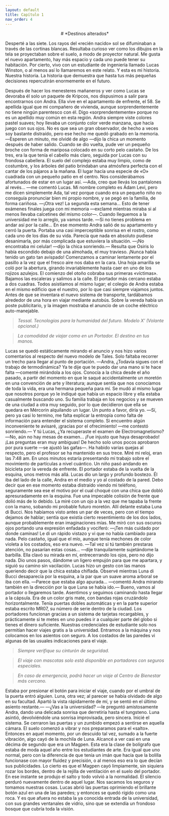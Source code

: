 ```yaml
---
layout: default
title: Capítulo 1
nav_order: 4
---
```


<p style="text-align: center;"> # *Destinos alterados* </p>

Desperté a las siete. Los rayos del «recién nacido» sol se difuminaban a través de las cortinas blancas. Resultaba curioso ver como los dibujos en la tela se proyectaban sobre el suelo, a modo de proyector natural.
Me gusta el nuevo apartamento, hay más espacio y cada uno puede tener su habitación. Por cierto, vivo con un estudiante de ingeniería llamado Lucas Winston, o al menos así lo llamaremos en este relato. 
Y esta es mi historia. Nuestra historia. La historia que demuestra que hasta tus más pequeñas decisiones repercutirán enormemente en el futuro.

Después de hacer los menesteres mañaneros y ver como Lucas se devoraba él solo un paquete de Kripcos, nos dispusimos a salir para encontrarnos con Andra. Ella vive en el apartamento de enfrente, el 58. Se apellida igual que mi compañero de vivienda, aunque sorprendentemente no tiene ningún parentesco con él. Digo «sorprendentemente» porque no es un apellido muy común en esta región.
Andra siempre viste colores pastel suaves; hoy llevaba un conjunto color verde manzana, que hacía juego con sus ojos. No es que sea un gran observador, de hecho a veces soy bastante distraído, pero ese hecho me quedó grabado en la memoria.
―Esperen un minuto, me olvidé de algo ―dijo la chica un momento después de haber salido. Cuando se dio vuelta, pude ver un pequeño broche con forma de mariposa colocado en su corto pelo castaño. De los tres, era la que tenía el cabello más claro, seguida por Lucas con su frondosa cabellera.
El suelo del complejo estaba muy limpio, como de costumbre, y los árboles del patio brindaban una atmósfera perfecta con el cantar de los pájaros a la mañana. El lugar hacía una especie de «O» cuadrada con un pequeño patio en el centro. Nos considerábamos afortunados de estar en un lugar así.
―Ada, creo que llevás los pantalones al revés... ―me comentó Lucas. Mi nombre completo es Ádam Levi, pero me dicen simplemente Ada, tal vez porque cuando era un pequeño niño no conseguía pronunciar bien mi propio nombre, y se pegó en la familia, de forma cariñosa.
―¡Otra vez! La segunda esta semana… Esto de tener exámenes finales juega con mi memoria ―exclamé mientras miraba si al menos llevaba calcetines del mismo color―. Cuando lleguemos a la universidad me lo arreglo, ya vamos tarde.
―Si no tienes problema en andar así por la calle...
En ese momento Andra salió de su apartamento y cerró la puerta. Portaba una casi imperceptible sonrisa en el rostro, como cada uno de los días de su vida. Parecía que nada en absoluto pudiese desanimarla, por más complicada que estuviera la situación.
―¡No encontraba mi celular! ―dijo la chica sonriendo.― Resulta que Osiris lo había escondido debajo de una almohada, el muy travieso. ¡Nunca había tenido un  gato tan avispado!
Comenzamos a caminar lentamente por el pasillo a la vez que el fresco aire nos daba en la cara. Una hoja amarilla se coló por la abertura, girando invariablemente hasta caer en uno de los rojizos azulejos. El comienzo del otoño cobraba sus primeras «víctimas».
Bajamos las escaleras y salimos a la calle. El portador más cercano estaba a dos cuadras. Todos asistíamos al mismo lugar; el colegio de Andra estaba en el mismo edificio que el nuestro, por lo que casi siempre viajamos juntos. Antes de que se inventara el nuevo sistema de transporte, tardábamos alrededor de una hora en viajar mediante autobús.
Sobre la vereda había un poste publicitario, y la imagen mostraba el anuncio de un coche eléctrico auto-manejable.

> *Tessal. Tecnologías para la humanidad del futuro.*
> *Modelo X’	(Volante opcional.)*

> *La comodidad de viajar como en un Portador.*
> *El destino en tus manos.*

Lucas se quedó estáticamente mirando el anuncio y nos hizo varios comentarios al respecto del nuevo modelo de Tales. Solo faltaba recorrer un trecho para llegar al punto de portación.
―Andra, ¿Todavía sigues con el trabajo de termodinámica? Ya te dije que te puedo dar una mano si te hace falta ―comenté mirándola a los ojos. Conocía a la chica desde el año pasado, a partir del momento en que le saqué accidentalmente un moretón en una convención de arte y literatura; aunque sentía que nos conocíamos de toda la vida, era una hermana pequeña para mí. Se mudó al mismo lugar que nosotros porque yo le indiqué que había un espacio libre y ella estaba casualmente buscando uno. Su familia trabaja en los negocios y se mueven de una ciudad a otra muy seguido, por lo que decidieron que ella se quedara en Mércorin alquilando un lugar. Un punto a favor, diría yo.
―Sí, pero ya casi lo termino, me falta explicar la entropía como falta de información para entender el sistema completo. Si encuentro algún inconveniente te avisaré, ¡gracias por el ofrecimiento! ―me contestó sonriendo.― Y tú Lucas, ¿Ya recuperaste el examen de Electromagnetismo?
―No, aún no hay mesas de examen... ¡Fue injusto que haya desaprobado! ¡Las preguntas eran muy ambiguas! De hecho solo unos pocos aprobaron por pura suerte ―se ajustó las gafas―. Ha habido varias quejas al respecto, pero el profesor se ha mantenido en sus trece.
Miré mi reloj, eran las 7:48 am. En unos minutos estaría presentando mi trabajo sobre el movimiento de partículas a nivel cuántico. Un niño pasó andando en bicicleta por la vereda de enfrente. El portador estaba de la vuelta de la esquina, unos metros más allá. Lucas dio un largo y profundo bostezo. Él iba del lado de la calle, Andra en el medio y yo al costado de la pared.
Debo decir que en ese momento estaba distraído viendo mi teléfono, seguramente sea ese el motivo por el cual choqué con una chica que dobló apresuradamente en la esquina. Fue una impecable colisión de frente que dolió más de lo debido. La miré con un ojo a la vez que me tapaba la frente con la mano, sobando mi probable futuro moretón.
Allí delante estaba Luna di Bucci. Nos habíamos visto antes un par de veces, pero con el tiempo dejamos de hablar; sentía que existía cierto resentimiento de los dos lados, aunque probablemente eran imaginaciones mías. Me miró con sus oscuros ojos portando una expresión enfadada y vociferó:
―¡Ten más cuidado por donde caminas!
Le di un rápido vistazo y vi que no había cambiado para nada. Pelo castaño, igual que el mío, aunque tenía mechones de color violeta a los costados, eso era nuevo.
―Tal vez si tú también prestaras atención, no pasarían estas cosas... ―dije tranquilamente sujetándome la barbilla. Ella clavó su mirada en mí, entrecerrando los ojos, pero no dijo nada. Dio unos pasos, dándome un ligero empujón para que me apartara, y siguió su camino sin vacilación. Lucas hizo un gesto con las manos queriendo decir que la chica estaba chiflada.
Observé mientras Luna di Bucci desaparecía por la esquina, a la par que un suave aroma arboral se iba con ella.
―Parece que estaba algo apurada... ―comentó Andra mirando también en la dirección por la que Luna se había ido.― Bueno, vamos al portador o llegaremos tarde.
Asentimos y seguimos caminando hasta llegar a la cápsula. Era de un color gris mate, con bandas rojas cruzándolo horizontalmente. Tenía puertas dobles automáticas y en la parte superior estaba escrito MR07, su número de serie dentro de la ciudad. Los portadores funcionan gracias a un sistema de tarjetas recargables, y prácticamente si te metes en uno puedes ir a cualquier parte del globo si tienes el dinero suficiente. Nuestras credenciales de estudiante solo nos permitían hacer viajes gratis a la universidad.
Entramos a la máquina y nos colocamos en los asientos con seguro. A los costados de las paredes vi algunas de las usuales indicaciones para el viaje.

> *Siempre verifique su cinturón de seguridad.*

> *El viaje con mascotas solo está disponible en portadores con seguros especiales.*

> *En caso de emergencia, podrá hacer un viaje al Centro de Bienestar más cercano.*

Estaba por presionar el botón para iniciar el viaje, cuando por el umbral de la puerta entró alguien. Luna, otra vez; al parecer se había olvidado de algo en su facultad. Apartó la vista rápidamente de mí, y se sentó en el último asiento restante.―
―¿Vas a la universidad? ―le preguntó amistosamente Andra, dando una delicada sonrisa que derretiría hasta el tungsteno. Luna asintió, devolviéndole una sonrisa improvisada, pero sincera.
Inicié el sistema. Se cerraron las puertas y un zumbido empezó a sentirse en aquella cámara. El suelo comenzó a vibrar y nos preparamos para el «salto». Entonces en aquel momento, por un descuido tal vez, sumado a la fuerte vibración, algo cayó de la mochila de Luna. Alcancé a ver casi en una décima de segundo que era un Magpen. Esta era la clase de bolígrafo que estaba de moda aquel año entre los estudiantes de arte. Era igual que uno normal, pero con la diferencia de que tenía un imán que hacía que la bolilla funcionase con mayor fluidez y precisión, o al menos eso era lo que decían sus publicidades. Lo cierto es que el Magpen cayó limpiamente, sin siquiera rozar los bordes, dentro de la rejilla de ventilación en el suelo del portador.
En ese instante se produjo el salto y todo volvió a la normalidad. El silencio perduró nuevamente dentro de aquel lugar. Nos sacamos los seguros y tomamos nuestras cosas. Lucas abrió las puertas oprimiendo el brillante botón azul en una de las paredes; y entonces se quedó rígido como una roca.
Y es que afuera no estaba la ya conocida entrada de la universidad, con sus grandes ventanales de vidrio, sino que se extendía un frondoso bosque que cubría toda la visión.




